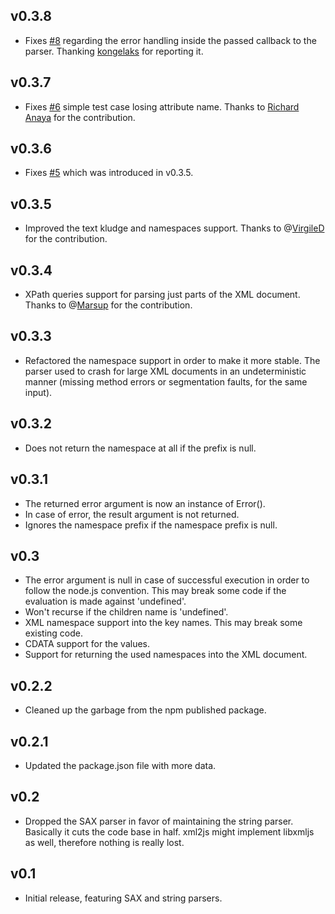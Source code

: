## v0.3.8
 * Fixes [#8](https://github.com/SaltwaterC/libxml-to-js/issues/8) regarding the error handling inside the passed callback to the parser. Thanking [kongelaks](https://github.com/kongelaks) for reporting it.

## v0.3.7
 * Fixes [#6](https://github.com/SaltwaterC/libxml-to-js/issues/6) simple test case losing attribute name. Thanks to [Richard Anaya](https://github.com/richardanaya) for the contribution.

## v0.3.6
 * Fixes [#5](https://github.com/SaltwaterC/libxml-to-js/pull/5) which was introduced in v0.3.5.

## v0.3.5
 * Improved the text kludge and namespaces support. Thanks to @[VirgileD](https://github.com/VirgileD) for the contribution.

## v0.3.4
 * XPath queries support for parsing just parts of the XML document. Thanks to @[Marsup](https://github.com/Marsup) for the contribution.

## v0.3.3
 * Refactored the namespace support in order to make it more stable. The parser used to crash for large XML documents in an undeterministic manner (missing method errors or segmentation faults, for the same input).

## v0.3.2
 * Does not return the namespace at all if the prefix is null.

## v0.3.1
 * The returned error argument is now an instance of Error().
 * In case of error, the result argument is not returned.
 * Ignores the namespace prefix if the namespace prefix is null.

## v0.3
 * The error argument is null in case of successful execution in order to follow the node.js convention. This may break some code if the evaluation is made against 'undefined'.
 * Won't recurse if the children name is 'undefined'.
 * XML namespace support into the key names. This may break some existing code.
 * CDATA support for the values.
 * Support for returning the used namespaces into the XML document.

## v0.2.2
 * Cleaned up the garbage from the npm published package.

## v0.2.1
 * Updated the package.json file with more data.

## v0.2
 * Dropped the SAX parser in favor of maintaining the string parser. Basically it cuts the code base in half. xml2js might implement libxmljs as well, therefore nothing is really lost.

## v0.1
 * Initial release, featuring SAX and string parsers.
